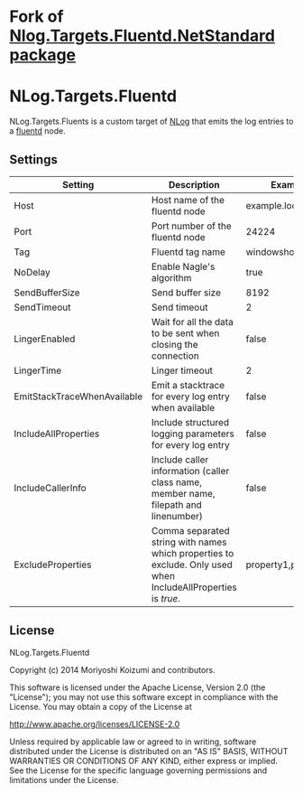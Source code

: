 # Fork of [Nlog.Targets.Fluentd.NetStandard package](https://github.com/jcapellman/NLog.Targets.Fluentd)

# NLog.Targets.Fluentd

NLog.Targets.Fluents is a custom target of [NLog](https://github.com/nlog/NLog) that emits the log entries to a [fluentd](http://www.fluentd.org/) node.

## Settings

| Setting                     | Description                                                                                                   | Example             |
| --------------------------- | ------------------------------------------------------------------------------------------------------------- | ------------------- |
| Host                        | Host name of the fluentd node                                                                                 | example.local       |
| Port                        | Port number of the fluentd node                                                                               | 24224               |
| Tag                         | Fluentd tag name                                                                                              | windowshost         |
| NoDelay                     | Enable Nagle's algorithm                                                                                      | true                |
| SendBufferSize              | Send buffer size                                                                                              | 8192                |
| SendTimeout                 | Send timeout                                                                                                  | 2                   |
| LingerEnabled               | Wait for all the data to be sent when closing the connection                                                  | false               |
| LingerTime                  | Linger timeout                                                                                                | 2                   |
| EmitStackTraceWhenAvailable | Emit a stacktrace for every log entry when available                                                          | false               |
| IncludeAllProperties        | Include structured logging parameters for every log entry                                                     | false               |
| IncludeCallerInfo           | Include caller information (caller class name, member name, filepath and linenumber)                          | false               |
| ExcludeProperties           | Comma separated string with names which properties to exclude. Only used when IncludeAllProperties is _true_. | property1,property2 |

## License

NLog.Targets.Fluentd

Copyright (c) 2014 Moriyoshi Koizumi and contributors.

This software is licensed under the Apache License, Version 2.0 (the "License");
you may not use this software except in compliance with the License.
You may obtain a copy of the License at

http://www.apache.org/licenses/LICENSE-2.0

Unless required by applicable law or agreed to in writing, software
distributed under the License is distributed on an "AS IS" BASIS,
WITHOUT WARRANTIES OR CONDITIONS OF ANY KIND, either express or implied.
See the License for the specific language governing permissions and
limitations under the License.
